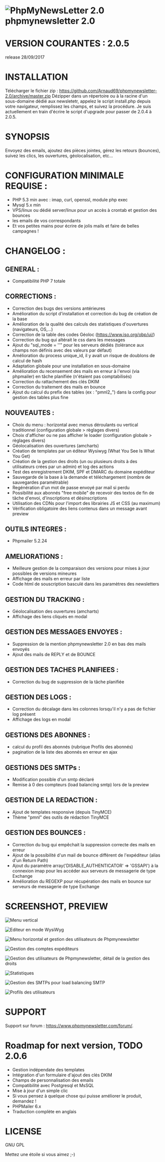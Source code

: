 ![PhpMyNewsLetter 2.0](https://www.phpmynewsletter.com/css/images/phpmynewsletter_v2.png) 
phpmynewsletter 2.0
===================

# VERSION COURANTES : 2.0.5
 release 28/09/2017
 
# INSTALLATION
Télécharger le fichier zip : https://github.com/Arnaud69/phpmynewsletter-2.0/archive/master.zip
Dézipper dans un répertoire ou à la racine d'un sous-domaine dédié aux newsletetr, appelez le script install.php depuis votre navigateur, remplissez les champs, et suivez la procédure.
Je suis actuellement en train d'écrire le script d'upgrade pour passer de 2.0.4 à 2.0.5.

# SYNOPSIS
Envoyez des emails, ajoutez des pièces jointes, gérez les retours (bounces), suivez les clics, les ouvertures, géolocalisation, etc...

# CONFIGURATION MINIMALE REQUISE :
 - PHP 5.3 min avec : imap, curl, openssl, module php exec
 - Mysql 5.x min
 - VPS/linux ou dédié server/linux pour un accès à crontab et gestion des bounces
 - les emails de vos correspondants
 - Et vos petites mains pour écrire de jolis mails et faire de belles campagnes !

# CHANGELOG :
## GENERAL :
- Compatibilité PHP 7 totale
## CORRECTIONS :
- Correction des bugs des versions antérieures
- Amélioration du script d'installation et correction du bug de création de la base
- Amélioration de la qualité des calculs des statistiques d'ouvertures (navigateurs, OS,...)
- Correction de la table des codes Géoloc (https://www.iso.org/obp/ui/)
- Correction du bug qui altérait le css dans les messages
- Ajout du "sql_mode = ''" pour les serveurs dédiés (tolérance aux champs non définis avec des valeurs par défaut)
- Amélioration du process unique_id, il y avait un risque de doublons de calcul de hash
- Adaptation globale pour une installation en sous-domaine
- Amélioration du recensement des mails en erreur à l'envoi (via phpmailer) en tâche planifiée (n'étaient pas comptabilisés)
- Correction du rattachement des clés DKIM
- Correction du traitement des mails en bounce
- Ajout du calcul du prefix des tables (ex : "pmnl2_") dans la config pour gestion des tables plus fine
## NOUVEAUTES :
- Choix du menu : horizontal avec menus déroulants ou vertical traditionnel (configuration globale > règlages divers)
- Choix d'afficher ou ne pas afficher le loader (configuration globale > règlages divers)
- Géolocalisation des ouvertures (amcharts)
- Création de templates par un éditeur Wysiwyg (What You See Is What You Get)
- Création de la gestion des droits (un ou plusieurs droits à des utilisateurs crées par un admin) et log des actions
- Test des enregistrement DKIM, SPF et DMARC du domaine expéditeur
- Sauvegarde de la base à la demande et téléchargement (nombre de sauvegardes paramétrable)
- Regénération d'un mot de passe envoyé par mail si perdu
- Possibilité aux abonnés "free mobile" de recevoir des textos de fin de tâche d'envoi, d'inscriptions et désinscriptions
- Utilisation des CDNs pour l'import des librairies JS et CSS (au maximum)
- Vérification obligatoire des liens contenus dans un message avant preview
## OUTILS INTEGRES :
- Phpmailer 5.2.24
## AMELIORATIONS :
- Meilleure gestion de la comparaison des versions pour mises à jour possibles de versions mineures
- Affichage des mails en erreur par liste
- Code html de souscription basculé dans les paramètres des newsletters
## GESTION DU TRACKING :
- Géolocalisation des ouvertures (amcharts)
- Affichage des liens cliqués en modal
## GESTION DES MESSAGES ENVOYES :
- Suppression de la mention phpmynewsletter 2.0 en bas des mails envoyés
- Ajout des mails de REPLY et de BOUNCE
## GESTION DES TACHES PLANIFIEES :
- Correction du bug de suppression de la tâche planifiée
## GESTION DES LOGS :
- Correction du décalage dans les colonnes lorsqu'il n'y a pas de fichier log présent
- Affichage des logs en modal
## GESTIONS DES ABONNES :
- calcul du profil des abonnés (rubrique Profils des abonnés)
- pagination de la liste des abonnés en erreur en ajax
## GESTIONS DES SMTPs :
- Modification possible d'un smtp déclaré
- Remise à 0 des compteurs (load balancing smtp) lors de la preview
## GESTION DE LA REDACTION :
- Ajout de templates responsive (depuis TinyMCE)
- Thème "pmnl" des outils de rédaction TinyMCE
## GESTION DES BOUNCES :
- Correction du bug qui empêchait la suppression correcte des mails en erreur
- Ajout de la possibilité d'un mail de bounce différent de l'expéditeur (alias d'un Return Path)
- Ajout du paramètre array('DISABLE_AUTHENTICATOR' => 'GSSAPI') à la connexion imap pour les accéder aux serveurs de messagerie de type Exchange
- Amélioration du REGEXP pour récupération des mails en bounce sur serveurs de messagerie de type Exchange 


# SCREENSHOT, PREVIEW
![Menu vertical](https://www.phpmynewsletter.com/images/2.0.5/vertical_menu.png)

![Editeur en mode WysiWyg](https://www.phpmynewsletter.com/images/2.0.5/wysiwyg.png)

![Menu horizontal et gestion des utilisateurs de Phpmynewsletter](https://www.phpmynewsletter.com/images/2.0.5/account_manager.png)

![Gestion des comptes expéditeurs](https://www.phpmynewsletter.com/images/2.0.5/manager_senders.png)

![Gestion des utilisateurs de Phpmynewsletter, détail de la gestion des droits](https://www.phpmynewsletter.com/images/2.0.5/account_manager_detail.png)

![Statistiques](https://www.phpmynewsletter.com/images/2.0.5/full_stats.png)

![Gestion des SMTPs pour load balancing SMTP](https://www.phpmynewsletter.com/images/2.0.5/smtp_manager.png)

![Profils des utilisateurs](https://www.phpmynewsletter.com/images/2.0.5/users_profils.png)




# SUPPORT
Support sur forum : https://www.phpmynewsletter.com/forum/.

# Roadmap for next version, TODO 2.0.6
- Gestion indépendate des templates
- Intégration d'un formulaire d'ajout des clés DKIM
- Champs de personnalisation des emails
- Compatibilité avec Postgresql et MsSQL
- Mise à jour d'un simple clic
- Si vous pensez à quelque chose qui puisse améliorer le produit, demandez !
- PHPMailer 6.x
- Traduction complète en anglais
 
# LICENSE
GNU GPL

Mettez une étoile si vous aimez  ;-)


